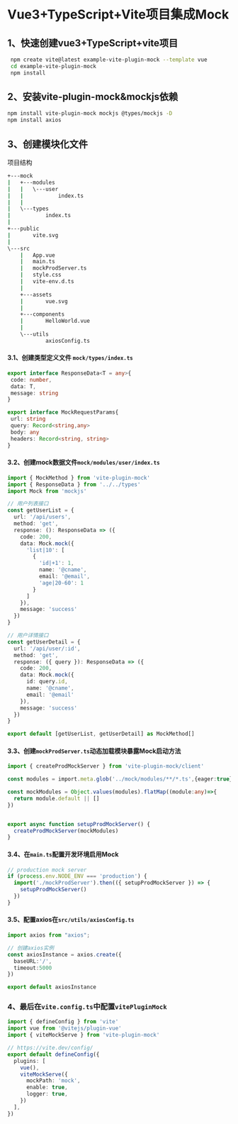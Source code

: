 # Vue3+TypeScript+Vite项目集成Mock

## 1、快速创建vue3+TypeScript+vite项目

```bash
 npm create vite@latest example-vite-plugin-mock --template vue
 cd example-vite-plugin-mock
 npm install
```

## 2、安装vite-plugin-mock&mockjs依赖

```bash
npm install vite-plugin-mock mockjs @types/mockjs -D
npm install axios
```

## 3、创建模块化文件

项目结构

```bash
+---mock
|   +---modules
|   |   \---user
|   |           index.ts
|   |
|   \---types
|           index.ts
|
+---public
|       vite.svg
|
\---src
    |   App.vue
    |   main.ts
    |   mockProdServer.ts
    |   style.css
    |   vite-env.d.ts
    |
    +---assets
    |       vue.svg
    |
    +---components
    |       HelloWorld.vue
    |
    \---utils
            axiosConfig.ts
```

#### 3.1、创建类型定义文件 `mock/types/index.ts`

```typescript
export interface ResponseData<T = any>{
 code: number,
 data: T,
 message: string
}

export interface MockRequestParams{
 url: string
 query: Record<string,any>
 body: any
 headers: Record<string, string>
}
```

#### 3.2、创建mock数据文件`mock/modules/user/index.ts`

```typescript
import { MockMethod } from 'vite-plugin-mock'
import { ResponseData } from '../../types'
import Mock from 'mockjs'

// 用户列表接口
const getUserList = {
  url: '/api/users',
  method: 'get',
  response: (): ResponseData => ({
    code: 200,
    data: Mock.mock({
      'list|10': [
        {
          'id|+1': 1,
          name: '@cname',
          email: '@email',
          'age|20-60': 1
        }
      ]
    }),
    message: 'success'
  })
}

// 用户详情接口
const getUserDetail = {
  url: '/api/user/:id',
  method: 'get',
  response: ({ query }): ResponseData => ({
    code: 200,
    data: Mock.mock({
      id: query.id,
      name: '@cname',
      email: '@email'
    }),
    message: 'success'
  })
}

export default [getUserList, getUserDetail] as MockMethod[]
```

#### 3.3、创建`mockProdServer.ts`动态加载模块暴露Mock启动方法

```typescript
import { createProdMockServer } from 'vite-plugin-mock/client'

const modules = import.meta.glob('../mock/modules/**/*.ts',{eager:true})

const mockModules = Object.values(modules).flatMap((module:any)=>{
  return module.default || []
})


export async function setupProdMockServer() {
  createProdMockServer(mockModules)
}
```

#### 3.4、在`main.ts`配置开发环境启用Mock

```typescript
// production mock server
if (process.env.NODE_ENV === 'production') {
  import('./mockProdServer').then(({ setupProdMockServer }) => {
    setupProdMockServer()
  })
}
```

#### 3.5、配置axios在`src/utils/axiosConfig.ts`

```typescript
import axios from "axios";

// 创建axios实例
const axiosInstance = axios.create({
  baseURL:'/',
  timeout:5000
})

export default axiosInstance
```

### 4、最后在`vite.config.ts`中配置`vitePluginMock`

```typescript
import { defineConfig } from 'vite'
import vue from '@vitejs/plugin-vue'
import { viteMockServe } from 'vite-plugin-mock'

// https://vite.dev/config/
export default defineConfig({
  plugins: [
    vue(),
    viteMockServe({
      mockPath: 'mock',
      enable: true,
      logger: true,
    })
  ],
})

```




